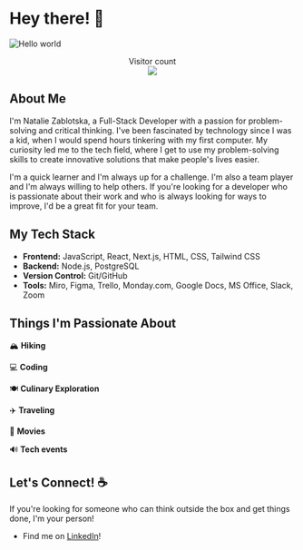 # Hey there! 👋

![Hello world](https://raw.githubusercontent.com/sagar-viradiya/sagar-viradiya/master/resources/banner.png)

<p align="center"> 
  Visitor count<br>
  <img src="https://profile-counter.glitch.me/nataliiazab/count.svg" />
</p>

## About Me

I'm Natalie Zablotska, a Full-Stack Developer with a passion for problem-solving and critical thinking. I've been fascinated by technology since I was a kid, when I would spend hours tinkering with my first computer. My curiosity led me to the tech field, where I get to use my problem-solving skills to create innovative solutions that make people's lives easier.

I'm a quick learner and I'm always up for a challenge. I'm also a team player and I'm always willing to help others. If you're looking for a developer who is passionate about their work and who is always looking for ways to improve, I'd be a great fit for your team.

## My Tech Stack

- **Frontend:** JavaScript, React, Next.js, HTML, CSS, Tailwind CSS
- **Backend:** Node.js, PostgreSQL
- **Version Control:** Git/GitHub
- **Tools:** Miro, Figma, Trello, Monday.com, Google Docs, MS Office, Slack, Zoom

## Things I'm Passionate About
🏔️ **Hiking** 

💻 **Coding** 

🍽️ **Culinary Exploration** 

✈️ **Traveling** 

🎥 **Movies** 

🔊 **Tech events**

## Let's Connect! :coffee:

If you're looking for someone who can think outside the box and get things done, I'm your person!

- Find me on [LinkedIn](https://www.linkedin.com/in/nataliia-zablotska/)!


